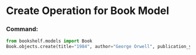 # Create Operation for Book Model

### Command:

```python
from bookshelf.models import Book
Book.objects.create(title="1984", author="George Orwell", publication_year=1949)